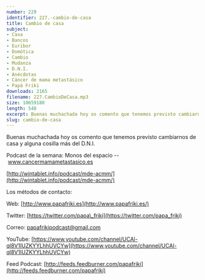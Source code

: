 ```yaml
---
number: 229
identifier: 227.-cambio-de-casa
title: Cambio de casa
subject:
- Casa
- Bancos
- Euribor
- Domótica
- Cambio
- Mudanza
- D.N.I.
- Anécdotas
- Cáncer de mama metastásico
- Papá Friki
downloads: 2165
filename: 227.CambioDeCasa.mp3
size: 10659180
length: 548
excerpt: Buenas muchachada hoy os comento que tenemos previsto cambiarnos de casa y alguna cosilla más del D.N.I.
slug: cambio-de-casa
---
```

Buenas muchachada hoy os comento que tenemos previsto cambiarnos de casa y alguna cosilla más del D.N.I.

Podcast de la semana: Monos del espacio -- www.cancermamametastasico.es

[http://wintablet.info/podcast/mde-acmm/](http://wintablet.info/podcast/mde-acmm/)

Los métodos de contacto:

Web: [http://www.papafriki.es](http://www.papafriki.es/)

Twitter: [https://twitter.com/papa\_friki](https://twitter.com/papa_friki)

Correo: [papafrikipodcast@gmail.com](https://archive.org/details/papafrikipodast@gmail.com)

YouTube: [https://www.youtube.com/channel/UCAl-ql8V1IUZKYYLhhUVCYw](https://www.youtube.com/channel/UCAl-ql8V1IUZKYYLhhUVCYw)

Feed Podcast: [http://feeds.feedburner.com/papafriki](http://feeds.feedburner.com/papafriki)
